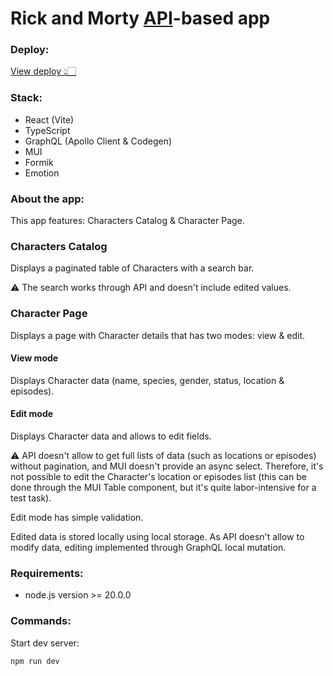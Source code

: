 # Rick and Morty [API](https://rickandmortyapi.com/)-based app

### Deploy:

[View deploy 👆🏻](https://alyonium.github.io/rick-and-morty)

### Stack:

- React (Vite)
- TypeScript
- GraphQL (Apollo Client & Codegen)
- MUI
- Formik
- Emotion

### About the app:

This app features: Characters Catalog & Character Page.

### Characters Catalog

Displays a paginated table of Characters with a search bar.

⚠️ The search works through API and doesn't include edited values.

### Character Page
Displays a page with Character details that has two modes: view & edit.

#### View mode
Displays Character data (name, species, gender, status, location & episodes).

#### Edit mode
Displays Character data and allows to edit fields.

⚠️ API doesn't allow to get full lists of data (such as locations or episodes) without pagination, and MUI doesn't provide an async select. Therefore, it's not possible to edit the Character's location or episodes list (this can be done through the MUI Table component, but it's quite labor-intensive for a test task).

Edit mode has simple validation.

Edited data is stored locally using local storage. As API doesn't allow to modify data, editing implemented through GraphQL local mutation.

### Requirements:

- node.js version >= 20.0.0

### Commands:

Start dev server:

```
npm run dev
```
